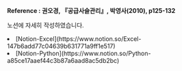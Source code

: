 <strong>Reference : 권오경, 『공급사슬관리』, 박영사(2010), p125-132</strong>

<p>노션에 자세히 작성하였습니다.</p>
<li>
[Notion-Excel](https://www.notion.so/Excel-147b6add77c04639b631771a9ff1e517)
</li>
<li>
[Notion-Python](https://www.notion.so/Python-a85ce17aaef44c3b87a6aad8ac5db2bc)
</li>
